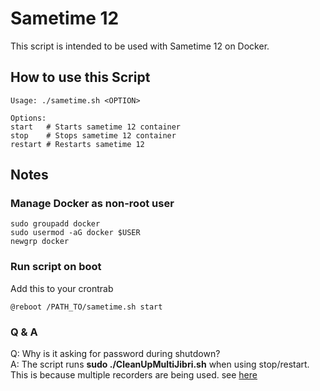 # Sametime 12

This script is intended to be used with Sametime 12 on Docker.

## How to use this Script
```
Usage: ./sametime.sh <OPTION>

Options:  
start	# Starts sametime 12 container  
stop	# Stops sametime 12 container  
restart	# Restarts sametime 12  
```

## Notes
### Manage Docker as non-root user  
```
sudo groupadd docker  
sudo usermod -aG docker $USER
newgrp docker  
```

### Run script on boot
Add this to your crontrab  
```
@reboot /PATH_TO/sametime.sh start
```

### Q & A

Q: Why is it asking for password during shutdown?  
A: The script runs **sudo ./CleanUpMultiJibri.sh** when using stop/restart. This is because multiple recorders are being used. see [here](https://help.hcltechsw.com/sametime/12/admin/configure_virtual_devices.html)  

